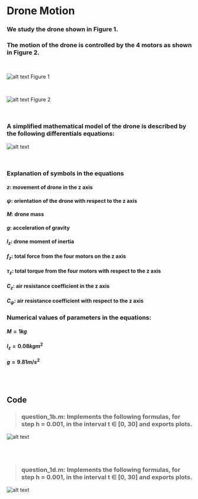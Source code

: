 # Drone Motion

### We study the drone shown in Figure 1.
### The motion of the drone is controlled by the 4 motors as shown in Figure 2.
<br/>

![alt text](https://i.ibb.co/9GTmVwN/drone.png)
Figure 1

<br/>

![alt text](https://i.ibb.co/6vPmfW9/drone-motion.png)
Figure 2

<br/>

### A simplified mathematical model of the drone is described by the following differentials equations:
![alt text](https://i.ibb.co/LPvKrRt/eq.png)

<br/>

### Explanation of symbols in the equations
#### $z:$ movement of drone in the z axis
#### $ψ$: orientation of the drone with respect to the z axis
#### $M$: drone mass
#### $g$: acceleration of gravity
#### $I_z$: drone moment of inertia
#### $f_z$: total force from the four motors on the z axis
#### $τ_z$: total torque from the four motors with respect to the z axis
#### $C_z$: air resistance coefficient in the z axis
#### $C_ψ$: air resistance coefficient with respect to the z axis


### Numerical values of parameters in the equations:
#### $M=1 kg$
#### $I_z=0.08 kg m^2$
#### $g=9.81 m/s^2$
<br/>
<br/>

## Code
> ### question_1b.m: Implements the following formulas, for step h = 0.001, in the interval t ∈ [0, 30] and exports plots.
![alt text](https://i.ibb.co/ZzJJtNR/formulas.png)

<br/>
<br/>

> ### question_1d.m: Implements the following formulas, for step h = 0.001, in the interval t ∈ [0, 30] and exports plots.
![alt text](https://i.ibb.co/7jYJtsk/formulas2.png)
